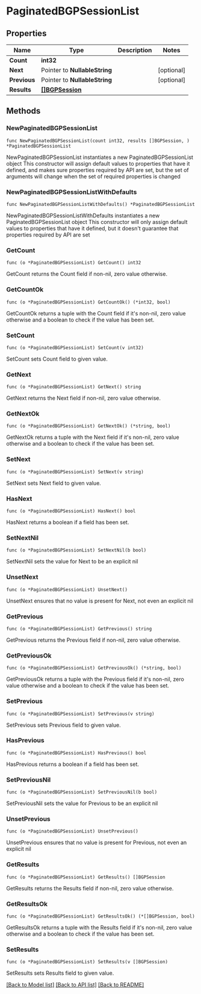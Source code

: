 # PaginatedBGPSessionList

## Properties

Name | Type | Description | Notes
------------ | ------------- | ------------- | -------------
**Count** | **int32** |  | 
**Next** | Pointer to **NullableString** |  | [optional] 
**Previous** | Pointer to **NullableString** |  | [optional] 
**Results** | [**[]BGPSession**](BGPSession.md) |  | 

## Methods

### NewPaginatedBGPSessionList

`func NewPaginatedBGPSessionList(count int32, results []BGPSession, ) *PaginatedBGPSessionList`

NewPaginatedBGPSessionList instantiates a new PaginatedBGPSessionList object
This constructor will assign default values to properties that have it defined,
and makes sure properties required by API are set, but the set of arguments
will change when the set of required properties is changed

### NewPaginatedBGPSessionListWithDefaults

`func NewPaginatedBGPSessionListWithDefaults() *PaginatedBGPSessionList`

NewPaginatedBGPSessionListWithDefaults instantiates a new PaginatedBGPSessionList object
This constructor will only assign default values to properties that have it defined,
but it doesn't guarantee that properties required by API are set

### GetCount

`func (o *PaginatedBGPSessionList) GetCount() int32`

GetCount returns the Count field if non-nil, zero value otherwise.

### GetCountOk

`func (o *PaginatedBGPSessionList) GetCountOk() (*int32, bool)`

GetCountOk returns a tuple with the Count field if it's non-nil, zero value otherwise
and a boolean to check if the value has been set.

### SetCount

`func (o *PaginatedBGPSessionList) SetCount(v int32)`

SetCount sets Count field to given value.


### GetNext

`func (o *PaginatedBGPSessionList) GetNext() string`

GetNext returns the Next field if non-nil, zero value otherwise.

### GetNextOk

`func (o *PaginatedBGPSessionList) GetNextOk() (*string, bool)`

GetNextOk returns a tuple with the Next field if it's non-nil, zero value otherwise
and a boolean to check if the value has been set.

### SetNext

`func (o *PaginatedBGPSessionList) SetNext(v string)`

SetNext sets Next field to given value.

### HasNext

`func (o *PaginatedBGPSessionList) HasNext() bool`

HasNext returns a boolean if a field has been set.

### SetNextNil

`func (o *PaginatedBGPSessionList) SetNextNil(b bool)`

 SetNextNil sets the value for Next to be an explicit nil

### UnsetNext
`func (o *PaginatedBGPSessionList) UnsetNext()`

UnsetNext ensures that no value is present for Next, not even an explicit nil
### GetPrevious

`func (o *PaginatedBGPSessionList) GetPrevious() string`

GetPrevious returns the Previous field if non-nil, zero value otherwise.

### GetPreviousOk

`func (o *PaginatedBGPSessionList) GetPreviousOk() (*string, bool)`

GetPreviousOk returns a tuple with the Previous field if it's non-nil, zero value otherwise
and a boolean to check if the value has been set.

### SetPrevious

`func (o *PaginatedBGPSessionList) SetPrevious(v string)`

SetPrevious sets Previous field to given value.

### HasPrevious

`func (o *PaginatedBGPSessionList) HasPrevious() bool`

HasPrevious returns a boolean if a field has been set.

### SetPreviousNil

`func (o *PaginatedBGPSessionList) SetPreviousNil(b bool)`

 SetPreviousNil sets the value for Previous to be an explicit nil

### UnsetPrevious
`func (o *PaginatedBGPSessionList) UnsetPrevious()`

UnsetPrevious ensures that no value is present for Previous, not even an explicit nil
### GetResults

`func (o *PaginatedBGPSessionList) GetResults() []BGPSession`

GetResults returns the Results field if non-nil, zero value otherwise.

### GetResultsOk

`func (o *PaginatedBGPSessionList) GetResultsOk() (*[]BGPSession, bool)`

GetResultsOk returns a tuple with the Results field if it's non-nil, zero value otherwise
and a boolean to check if the value has been set.

### SetResults

`func (o *PaginatedBGPSessionList) SetResults(v []BGPSession)`

SetResults sets Results field to given value.



[[Back to Model list]](../README.md#documentation-for-models) [[Back to API list]](../README.md#documentation-for-api-endpoints) [[Back to README]](../README.md)


